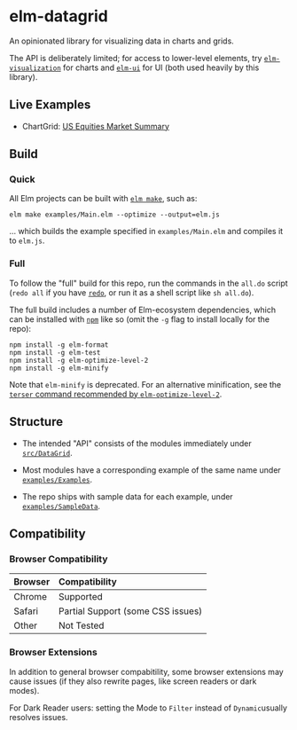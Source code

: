 
# elm-datagrid

An opinionated library for visualizing data in charts and grids.

The API is deliberately limited; for access to lower-level elements, try [`elm-visualization`](https://package.elm-lang.org/packages/gampleman/elm-visualization/latest/) for charts and [`elm-ui`](https://package.elm-lang.org/packages/mdgriffith/elm-ui/latest/) for UI (both used heavily by this library).

## Live Examples

- ChartGrid: [US Equities Market Summary](https://tarokuriyama.com/useq/)


## Build

### Quick

All Elm projects can be built with [`elm make`](https://elmprogramming.com/elm-make.html), such as:

```
elm make examples/Main.elm --optimize --output=elm.js
```

... which builds the example specified in `examples/Main.elm` and compiles it to `elm.js`.


### Full

To follow the "full" build for this repo, run the commands in the `all.do` script (`redo all` if you have [`redo`](https://redo.readthedocs.io/en/latest/), or run it as a shell script like `sh all.do`).

The full build includes a number of Elm-ecosystem dependencies, which can be installed with [`npm`](https://nodejs.org/en/) like so (omit the `-g` flag to install locally for the repo):

```
npm install -g elm-format
npm install -g elm-test
npm install -g elm-optimize-level-2
npm install -g elm-minify
```

Note that `elm-minify` is deprecated. For an alternative minification, see the [`terser` command recommended by `elm-optimize-level-2`](https://github.com/mdgriffith/elm-optimize-level-2/blob/HEAD/notes/minification.md).

## Structure

- The intended "API" consists of the modules immediately under [`src/DataGrid`](https://github.com/tkuriyama/elm-datagrid/tree/master/src/DataGrid).

- Most modules have a corresponding example of the same name under [`examples/Examples`](https://github.com/tkuriyama/elm-datagrid/tree/master/examples/Examples). 

- The repo ships with sample data for each example, under [`examples/SampleData`](https://github.com/tkuriyama/elm-datagrid/tree/master/examples/SampleData).


## Compatibility

### Browser Compatibility

| Browser | Compatibility                     |
|:--------|:----------------------------------|
| Chrome  | Supported                         |
| Safari  | Partial Support (some CSS issues) |
| Other   | Not Tested                        |

### Browser Extensions

In addition to general browser compabitility, some browser extensions may cause issues (if they also rewrite pages, like screen readers or dark modes).

For Dark Reader users: setting the Mode to `Filter` instead of `Dynamic`usually resolves issues.

